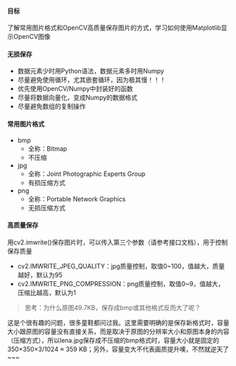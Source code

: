 #### 目标
了解常用图片格式和OpenCV高质量保存图片的方式，学习如何使用Matplotlib显示OpenCV图像

#### 无损保存
- 数据元素少时用Python语法，数据元素多时用Numpy
- 尽量避免使用循环，尤其嵌套循环，因为极其慢！！！
- 优先使用OpenCV/Numpy中封装好的函数
- 尽量将数据向量化，变成Numpy的数据格式
- 尽量避免数组的复制操作

#### 常用图片格式
- bmp
    - 全称：Bitmap
    - 不压缩
- jpg
    - 全称：Joint Photographic Experts Group
    - 有损压缩方式
- png
    - 全称：Portable Network Graphics
    - 无损压缩方式

#### 高质量保存
用cv2.imwrite()保存图片时，可以传入第三个参数（请参考接口文档），用于控制保存质量
- cv2.IMWRITE_JPEG_QUALITY：jpg质量控制，取值0~100，值越大，质量越好，默认为95
- cv2.IMWRITE_PNG_COMPRESSION：png质量控制，取值0~9，值越大，压缩比越高，默认为1

> 思考：为什么原图49.7KB，保存成bmp或其他格式反而大了呢？

这是个很有趣的问题，很多童鞋都问过我。这里需要明确的是保存新格式时，容量大小跟原图的容量没有直接关系，而是取决于原图的分辨率大小和原图本身的内容（压缩方式），所以lena.jpg保存成不压缩的bmp格式时，容量大小就是固定的350×350×3/1024 ≈ 359 KB；另外，容量变大不代表画质提升噢，不然就逆天了~~~